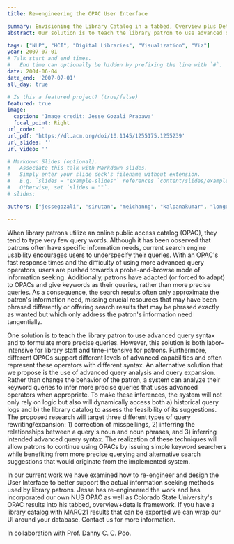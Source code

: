 ```yaml
---
title: Re-engineering the OPAC User Interface

summary: Envisioning the Library Catalog in a tabbed, Overview plus Details framework.
abstract: Our solution is to teach the library patron to use advanced query syntax and to formulate more precise queries. However, this solution is both labor-intensive for library staff and time-intensive for patrons.  We have examined how to re-engineer and design the User Interface to better supoort the actual information seeking methods used by library patrons.  

tags: ["NLP", "HCI", "Digital Libraries", "Visualization", "Viz"]
year: 2007-07-01
# Talk start and end times.
#   End time can optionally be hidden by prefixing the line with `#`.
date: 2004-06-04
date_end: '2007-07-01'
all_day: true

# Is this a featured project? (true/false)
featured: true
image:
  caption: 'Image credit: Jesse Gozali Prabawa'
  focal_point: Right
url_code: ''
url_pdf: 'https://dl.acm.org/doi/10.1145/1255175.1255239'
url_slides: ''
url_video: ''

# Markdown Slides (optional).
#   Associate this talk with Markdown slides.
#   Simply enter your slide deck's filename without extension.
#   E.g. `slides = "example-slides"` references `content/slides/example-slides.md`.
#   Otherwise, set `slides = ""`.
# slides:

authors: ["jessegozali", "sirutan", "meichanng", "kalpanakumar", "longqiu", "min", "Danny C. C. Poo"]

---
```

When library patrons utilize an online public access catalog (OPAC), they tend to type very few query words. Although it has been observed that patrons often have specific information needs, current search engine usability encourages users to underspecify their queries. With an OPAC's fast response times and the difficulty of using more advanced query operators, users are pushed towards a probe-and-browse mode of information seeking. Additionally, patrons have adapted (or forced to adapt) to OPACs and give keywords as their queries, rather than more precise queries. As a consequence, the search results often only approximate the patron's information need, missing crucial resources that may have been phrased differently or offering search results that may be phrased exactly as wanted but which only address the patron's information need tangentially.

One solution is to teach the library patron to use advanced query syntax and to formulate more precise queries. However, this solution is both labor-intensive for library staff and time-intensive for patrons. Furthermore, different OPACs support different levels of advanced capabilities and often represent these operators with different syntax. An alternative solution that we propose is the use of advanced query analysis and query expansion. Rather than change the behavior of the patron, a system can analyze their keyword queries to infer more precise queries that uses advanced operators when appropriate. To make these inferences, the system will not only rely on logic but also will dynamically access both a) historical query logs and b) the library catalog to assess the feasibility of its suggestions.
The proposed research will target three different types of query rewriting/expansion: 1) correction of misspellings, 2) inferring the relationships between a query's noun and noun phrases, and 3) inferring intended advanced query syntax. The realization of these techniques will allow patrons to continue using OPACs by issuing simple keyword searchers while benefiting from more precise querying and alternative search suggestions that would originate from the implemented system.

 In our current work we have examined how to re-engineer and design the User Interface to better supoort the actual information seeking methods used by library patrons.  Jesse has re-engineered the work and has incorporated our own NUS OPAC as well as Colorado State University's OPAC results into his tabbed, overview+details framework.  If you have a library catalog with MARC21 results that can be exported we can wrap our UI around your database.  Contact us for more information.

 In collaboration with Prof. Danny C. C. Poo.
